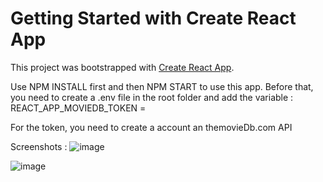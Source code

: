 # Getting Started with Create React App

This project was bootstrapped with [Create React App](https://github.com/facebook/create-react-app).

Use NPM INSTALL first and then NPM START to use this app.
Before that, you need to create a .env file in the root folder and add the variable :
REACT_APP_MOVIEDB_TOKEN = <your-api-token>

For the token, you need to create a account an themovieDb.com API
  

Screenshots :
![image](https://user-images.githubusercontent.com/75479164/121416309-f474a900-c968-11eb-932f-e5137f5b48ad.png)

![image](https://user-images.githubusercontent.com/75479164/121416387-0a826980-c969-11eb-92a7-e43e745f71b5.png)
